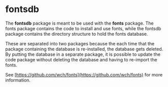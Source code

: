 # fontsdb

The **fontsdb** package is meant to be used with the **fonts** package. The
fonts package contains the code to install and use fonts, while the fontsdb
package contains the directory structure to hold the fonts database.

These are separated into two packages because the each time that the package
containing the database is re-installed, the database gets deleted. By putting
the database in a separate package, it is possible to update the code package
without deleting the database and having to re-import the fonts.

See [https://github.com/wch/fonts](https://github.com/wch/fonts) for more
information.
